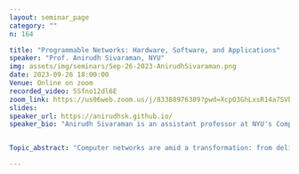 ```yaml
---
layout: seminar_page
category: ""
n: 164

title: "Programmable Networks: Hardware, Software, and Applications"  
speaker: "Prof. Anirudh Sivaraman, NYU"
img: assets/img/seminars/Sep-26-2023-AnirudhSivaraman.png
date: 2023-09-26 18:00:00 
Venue: Online on zoom
recorded_video: 5Sfno12dl6E
zoom_link: https://us06web.zoom.us/j/83388976389?pwd=XcpO3GhLxsR14a7SVbPx33HQQa1jbt.1
slides: 
speaker_url: https://anirudhsk.github.io/
speaker_bio: "Anirudh Sivaraman is an assistant professor at NYU's Computer Science Department in the Courant Institute. His recent research has focused on hardware, system software, and applications for programmable networks. He also works closely with the P4 community, Barefoot Networks (now part of Intel), and Clockwork. His past research includes work on congestion control, network emulation, and network measurement. He received the MIT EECS department's Frederick C. Hennie III Teaching Award in 2012, the IETF/IRTF's Applied Networking Research Prize in 2014, the ACM SIGCOMM Best Paper Award in 2017, the ACM SIGCOMM Doctoral Dissertation Award in 2018, the Amazon Research Award in 2021, and the Google Cyber NYC Research Award in 2023. Before coming to NYU, he received a PhD from MIT in 2017, an S.M. from MIT in 2012, and a BTech from IIT Madras in 2010."


Topic_abstract: "Computer networks are amid a transformation: from delivering packets between two locations to programmatically transforming packets while they are in transit. Our overarching research vision is to make programmability a commodity feature of networks, like connectivity today. Within this vision, I will describe 3 of our research projects---spanning hardware, systems software, and applications. Menshen provides hardware and software support for multi-tenancy on fast packet-processing devices, paving the way for future packet-processing-as-a-service offerings in the public cloud. CaT and Chipmunk leverage program synthesis to provide compiler technology for fast packet processing pipelines found on switches and network-interface cards. Deadline-ordered multicast (DOM) is a new multicast primitive that leverages synchronized clocks. We show how DOM provides a useful building block for many cloud-native distributed applications including consensus protocols and fair-access stock exchanges. Time permitting, I will briefly discuss an ongoing research agenda to build a programmable processor for in-line transformations of remote procedure calls (RPCs). We believe such RPC processors can provide a flexible and high-performance communication substrate for future distributed applications."

---
```

